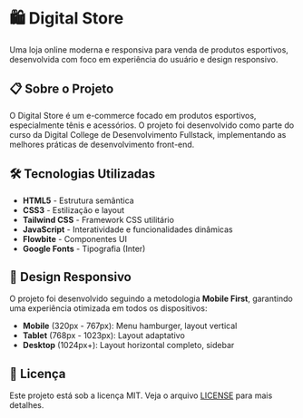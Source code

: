 # 🛍️ Digital Store

Uma loja online moderna e responsiva para venda de produtos esportivos, desenvolvida com foco em experiência do usuário e design responsivo.

## 📋 Sobre o Projeto

O Digital Store é um e-commerce focado em produtos esportivos, especialmente tênis e acessórios. O projeto foi desenvolvido como parte do curso da Digital College de Desenvolvimento Fullstack, implementando as melhores práticas de desenvolvimento front-end.

## 🛠️ Tecnologias Utilizadas

- **HTML5** - Estrutura semântica
- **CSS3** - Estilização e layout
- **Tailwind CSS** - Framework CSS utilitário
- **JavaScript** - Interatividade e funcionalidades dinâmicas
- **Flowbite** - Componentes UI
- **Google Fonts** - Tipografia (Inter)

## 📱 Design Responsivo

O projeto foi desenvolvido seguindo a metodologia **Mobile First**, garantindo uma experiência otimizada em todos os dispositivos:

- **Mobile** (320px - 767px): Menu hamburger, layout vertical
- **Tablet** (768px - 1023px): Layout adaptativo
- **Desktop** (1024px+): Layout horizontal completo, sidebar

## 📄 Licença

Este projeto está sob a licença MIT. Veja o arquivo [LICENSE](LICENSE) para mais detalhes.
